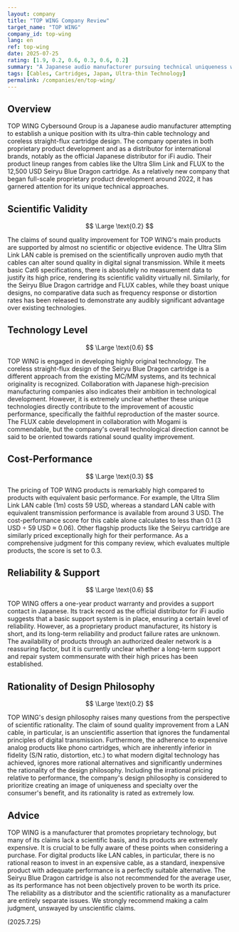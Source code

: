 ```yaml
---
layout: company
title: "TOP WING Company Review"
target_name: "TOP WING"
company_id: top-wing
lang: en
ref: top-wing
date: 2025-07-25
rating: [1.9, 0.2, 0.6, 0.3, 0.6, 0.2]
summary: "A Japanese audio manufacturer pursuing technical uniqueness with ultra-thin cables and a proprietary cartridge system. However, its claims lack scientific evidence, and its pricing is irrational. Cautious judgment is required before purchase."
tags: [Cables, Cartridges, Japan, Ultra-thin Technology]
permalink: /companies/en/top-wing/
---
```

## Overview

TOP WING Cybersound Group is a Japanese audio manufacturer attempting to establish a unique position with its ultra-thin cable technology and coreless straight-flux cartridge design. The company operates in both proprietary product development and as a distributor for international brands, notably as the official Japanese distributor for iFi audio. Their product lineup ranges from cables like the Ultra Slim Link and FLUX to the 12,500 USD Seiryu Blue Dragon cartridge. As a relatively new company that began full-scale proprietary product development around 2022, it has garnered attention for its unique technical approaches.

## Scientific Validity

$$ \Large \text{0.2} $$

The claims of sound quality improvement for TOP WING's main products are supported by almost no scientific or objective evidence. The Ultra Slim Link LAN cable is premised on the scientifically unproven audio myth that cables can alter sound quality in digital signal transmission. While it meets basic Cat6 specifications, there is absolutely no measurement data to justify its high price, rendering its scientific validity virtually nil. Similarly, for the Seiryu Blue Dragon cartridge and FLUX cables, while they boast unique designs, no comparative data such as frequency response or distortion rates has been released to demonstrate any audibly significant advantage over existing technologies.

## Technology Level

$$ \Large \text{0.6} $$

TOP WING is engaged in developing highly original technology. The coreless straight-flux design of the Seiryu Blue Dragon cartridge is a different approach from the existing MC/MM systems, and its technical originality is recognized. Collaboration with Japanese high-precision manufacturing companies also indicates their ambition in technological development. However, it is extremely unclear whether these unique technologies directly contribute to the improvement of acoustic performance, specifically the faithful reproduction of the master source. The FLUX cable development in collaboration with Mogami is commendable, but the company's overall technological direction cannot be said to be oriented towards rational sound quality improvement.

## Cost-Performance

$$ \Large \text{0.3} $$

The pricing of TOP WING products is remarkably high compared to products with equivalent basic performance. For example, the Ultra Slim Link LAN cable (1m) costs 59 USD, whereas a standard LAN cable with equivalent transmission performance is available from around 3 USD. The cost-performance score for this cable alone calculates to less than 0.1 (3 USD ÷ 59 USD ≈ 0.06). Other flagship products like the Seiryu cartridge are similarly priced exceptionally high for their performance. As a comprehensive judgment for this company review, which evaluates multiple products, the score is set to 0.3.

## Reliability & Support

$$ \Large \text{0.6} $$

TOP WING offers a one-year product warranty and provides a support contact in Japanese. Its track record as the official distributor for iFi audio suggests that a basic support system is in place, ensuring a certain level of reliability. However, as a proprietary product manufacturer, its history is short, and its long-term reliability and product failure rates are unknown. The availability of products through an authorized dealer network is a reassuring factor, but it is currently unclear whether a long-term support and repair system commensurate with their high prices has been established.

## Rationality of Design Philosophy

$$ \Large \text{0.2} $$

TOP WING's design philosophy raises many questions from the perspective of scientific rationality. The claim of sound quality improvement from a LAN cable, in particular, is an unscientific assertion that ignores the fundamental principles of digital transmission. Furthermore, the adherence to expensive analog products like phono cartridges, which are inherently inferior in fidelity (S/N ratio, distortion, etc.) to what modern digital technology has achieved, ignores more rational alternatives and significantly undermines the rationality of the design philosophy. Including the irrational pricing relative to performance, the company's design philosophy is considered to prioritize creating an image of uniqueness and specialty over the consumer's benefit, and its rationality is rated as extremely low.

## Advice

TOP WING is a manufacturer that promotes proprietary technology, but many of its claims lack a scientific basis, and its products are extremely expensive. It is crucial to be fully aware of these points when considering a purchase. For digital products like LAN cables, in particular, there is no rational reason to invest in an expensive cable, as a standard, inexpensive product with adequate performance is a perfectly suitable alternative. The Seiryu Blue Dragon cartridge is also not recommended for the average user, as its performance has not been objectively proven to be worth its price. The reliability as a distributor and the scientific rationality as a manufacturer are entirely separate issues. We strongly recommend making a calm judgment, unswayed by unscientific claims.

(2025.7.25)
